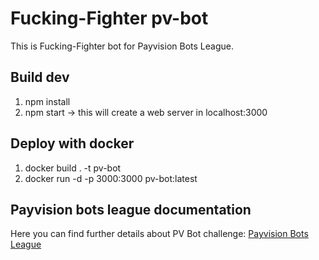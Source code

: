 # Fucking-Fighter pv-bot

This is Fucking-Fighter bot for Payvision Bots League.

## Build dev

1. npm install
2. npm start -> this will create a web server in localhost:3000

## Deploy with docker

1. docker build . -t pv-bot
2. docker run -d -p 3000:3000 pv-bot:latest

## Payvision bots league documentation

Here you can find further details about PV Bot challenge:
[Payvision Bots League](https://toqueteos.github.io/picasion/#/mode_duel)